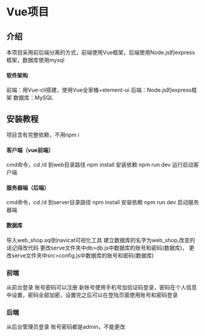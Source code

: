 # Vue项目

## 介绍
本项目采用前后端分离的方式，前端使用Vue框架，后端使用Node.js的express框架，数据库使用mysql

#### 软件架构
前端：用Vue-cli搭建，使用Vue全家桶+element-ui
后端：Node.js的express框架
数据库：MySQL


## 安装教程
项目含有完整依赖，不用npm i
#### 客户端（vue前端）
cmd命令，cd /d 到web目录路径
npm install 安装依赖
npm run dev 运行启动客户端
#### 服务器端（后端）
cmd命令，cd /d 到server目录路径
npm install 安装依赖
npm run dev 启动服务器端
#### 数据库
导入web_shop.sql到navicat可视化工具
建立数据库的名字为web_shop,改变的话记得改代码
更改serve文件夹中db>db.js中数据库的账号和密码(数据库)，
更改serve文件夹中src>config.js中数据库的账号和密码(数据库)
### 前端
从前台登录
账号密码可以注册
新账号使用手机号加验证码登录，密码在个人信息中设置，密码全部加密，设置完之后可以在登陆页面使用账号和密码登录
### 后端
从后台管理员登录
账号密码都是admin，不能更改










